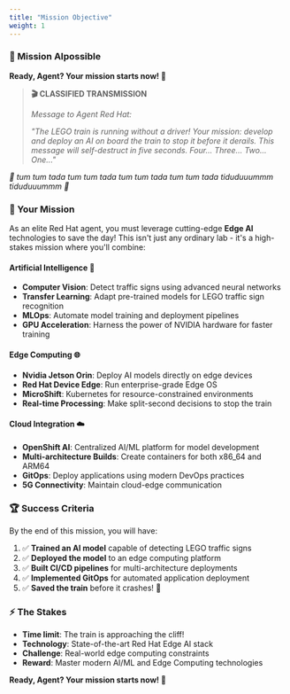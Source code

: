 ```yaml
---
title: "Mission Objective"
weight: 1
---
```


### 🚂 Mission AIpossible

**Ready, Agent? Your mission starts now! 🚀** 

> **🎬 CLASSIFIED TRANSMISSION**
> 
> *Message to Agent Red Hat:*
> 
> *"The LEGO train is running without a driver! Your mission: develop and deploy an AI on board the train to stop it before it derails. This message will self-destruct in five seconds. Four... Three... Two... One..."*

*🎵 tum tum tada tum tum tada tum tum tada tum tum tada tiduduuummm tiduduuummm 🎵*

### 🎯 Your Mission

As an elite Red Hat agent, you must leverage cutting-edge **Edge AI** technologies to save the day! This isn't just any ordinary lab - it's a high-stakes mission where you'll combine:

#### Artificial Intelligence 🤖
- **Computer Vision**: Detect traffic signs using advanced neural networks
- **Transfer Learning**: Adapt pre-trained models for LEGO traffic sign recognition
- **MLOps**: Automate model training and deployment pipelines
- **GPU Acceleration**: Harness the power of NVIDIA hardware for faster training

#### Edge Computing 🌐
- **Nvidia Jetson Orin**: Deploy AI models directly on edge devices
- **Red Hat Device Edge**: Run enterprise-grade Edge OS
- **MicroShift**: Kubernetes for resource-constrained environments
- **Real-time Processing**: Make split-second decisions to stop the train

#### Cloud Integration ☁️
- **OpenShift AI**: Centralized AI/ML platform for model development
- **Multi-architecture Builds**: Create containers for both x86_64 and ARM64
- **GitOps**: Deploy applications using modern DevOps practices
- **5G Connectivity**: Maintain cloud-edge communication

### 🏆 Success Criteria

By the end of this mission, you will have:

1. ✅ **Trained an AI model** capable of detecting LEGO traffic signs
2. ✅ **Deployed the model** to an edge computing platform
3. ✅ **Built CI/CD pipelines** for multi-architecture deployments
4. ✅ **Implemented GitOps** for automated application deployment
5. ✅ **Saved the train** before it crashes! 🎉

### ⚡ The Stakes

- **Time limit**: The train is approaching the cliff!
- **Technology**: State-of-the-art Red Hat Edge AI stack
- **Challenge**: Real-world edge computing constraints
- **Reward**: Master modern AI/ML and Edge Computing technologies

**Ready, Agent? Your mission starts now! 🚀**
